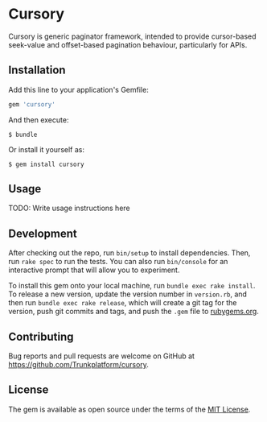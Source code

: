 # Cursory

Cursory is generic paginator framework, intended to provide cursor-based seek-value and offset-based pagination behaviour, particularly for APIs.

## Installation

Add this line to your application's Gemfile:

```ruby
gem 'cursory'
```

And then execute:

    $ bundle

Or install it yourself as:

    $ gem install cursory

## Usage

TODO: Write usage instructions here

## Development

After checking out the repo, run `bin/setup` to install dependencies. Then, run `rake spec` to run the tests. You can also run `bin/console` for an interactive prompt that will allow you to experiment.

To install this gem onto your local machine, run `bundle exec rake install`. To release a new version, update the version number in `version.rb`, and then run `bundle exec rake release`, which will create a git tag for the version, push git commits and tags, and push the `.gem` file to [rubygems.org](https://rubygems.org).

## Contributing

Bug reports and pull requests are welcome on GitHub at https://github.com/Trunkplatform/cursory.


## License

The gem is available as open source under the terms of the [MIT License](http://opensource.org/licenses/MIT).
